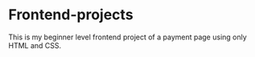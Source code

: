 # Frontend-projects
This is my beginner level frontend project of a payment page using only HTML and CSS.
